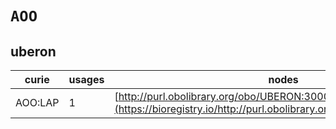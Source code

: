 # `AOO`
## uberon
| curie   |   usages | nodes                                                                                                                 |
|---------|----------|-----------------------------------------------------------------------------------------------------------------------|
| AOO:LAP |        1 | [http://purl.obolibrary.org/obo/UBERON:3000406](https://bioregistry.io/http://purl.obolibrary.org/obo/UBERON:3000406) |
